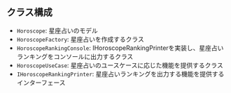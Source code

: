 ## クラス構成

- `Horoscope`: 星座占いのモデル
- `HoroscopeFactory`: 星座占いを作成するクラス
- `HoroscopeRankingConsole`: IHoroscopeRankingPrinterを実装し、星座占いランキングをコンソールに出力するクラス
- `HoroscopeUseCase`: 星座占いのユースケースに応じた機能を提供するクラス
- `IHoroscopeRankingPrinter`: 星座占いランキングを出力する機能を提供するインターフェース
